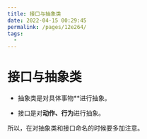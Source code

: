 ```yaml
---
title: 接口与抽象类
date: 2022-04-15 00:29:45
permalink: /pages/12e264/
tags:
  - 
---
```

# 接口与抽象类



- 抽象类是对具体事物**进行抽象。

- 接口是对**动作、行为**进行抽象。

所以，在对抽象类和接口命名的时候要多加注意。

